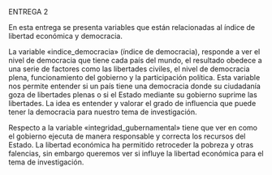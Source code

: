 ENTREGA 2

En esta entrega se presenta variables que están relacionadas al índice de libertad económica y democracia.

La variable «indice_democracia» (índice de democracia), responde a ver el nivel de democracia que tiene cada país del mundo, el resultado obedece a una serie de factores como las libertades civiles, el nivel de democracia plena, funcionamiento del gobierno y la participación política. Esta variable nos permite entender si un país tiene una democracia donde su ciudadanía goza de libertades plenas o si el Estado mediante su gobierno suprime las libertades. La idea es entender y valorar el grado de influencia que puede tener la democracia para nuestro tema de investigación.

Respecto a la variable «integridad_gubernamental» tiene que ver en como el gobierno ejecuta de manera responsable y correcta los recursos del Estado. La libertad económica ha permitido retroceder la pobreza y otras falencias, sin embargo queremos ver si influye la libertad económica para el tema de investigación.
